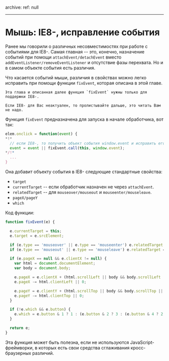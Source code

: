archive:
  ref: null

---

# Мышь: IE8-, исправление события

Ранее мы говорили о различных несовместимостях при работе с событиями для IE8-. Самая главная -- это, конечно, назначение событий при помощи `attachEvent/detachEvent` вместо `addEventListener/removeEventListener` и отсутствие фазы перехвата. Но и в самом объекте события есть различия.

Что касается событий мыши, различия в свойствах можно легко исправить при помощи функции `fixEvent`, которая описана в этой главе.

```warn header="Только IE8-"
Эта глава и описанная далее функция `fixEvent` нужны только для поддержки IE8-.

Если IE8- для Вас неактуален, то пролистывайте дальше, это читать Вам не надо.
```

Функция `fixEvent` предназначена для запуска в начале обработчика, вот так:

```js
elem.onclick = function(event) {
*!*
  // если IE8-, то получить объект события window.event и исправить его
  event = event || fixEvent.call(this, window.event);
*/!*
  ...
}
```

Она добавит объекту события в IE8- следующие стандартные свойства:

- `target`
- `currentTarget` -- если обработчик назначен не через `attachEvent`.
- `relatedTarget` -- для `mouseover/mouseout` и `mouseenter/mouseleave`.
- `pageX/pageY`
- `which`

Код функции:

```js
function fixEvent(e) {

  e.currentTarget = this;
  e.target = e.srcElement;

  if (e.type == 'mouseover' || e.type == 'mouseenter') e.relatedTarget = e.fromElement;
  if (e.type == 'mouseout' || e.type == 'mouseleave') e.relatedTarget = e.toElement;

  if (e.pageX == null && e.clientX != null) {
    var html = document.documentElement;
    var body = document.body;

    e.pageX = e.clientX + (html.scrollLeft || body && body.scrollLeft || 0);
    e.pageX -= html.clientLeft || 0;

    e.pageY = e.clientY + (html.scrollTop || body && body.scrollTop || 0);
    e.pageY -= html.clientTop || 0;
  }

  if (!e.which && e.button) {
    e.which = e.button & 1 ? 1 : (e.button & 2 ? 3 : (e.button & 4 ? 2 : 0));
  }

  return e;
}
```

Эта функция может быть полезна, если не используются JavaScript-фреймворки, в которых есть свои средства сглаживания кросс-браузерных различий.
